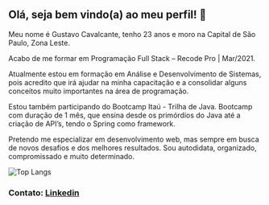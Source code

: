 ##   Olá, seja bem vindo(a) ao meu perfil! 👋

   Meu nome é Gustavo Cavalcante, tenho 23 anos e moro na Capital de São Paulo, Zona Leste. 
   
   Acabo de me formar em Programação Full Stack – Recode Pro | Mar/2021.

   Atualmente estou em formação em Análise e Desenvolvimento de Sistemas, pois acredito que irá ajudar na minha capacitação e a consolidar alguns conceitos muito importantes na      área de programação.
   
   Estou também participando do Bootcamp Itaú - Trilha de Java. Bootcamp com duração de 1 mês, que ensina desde os primórdios do Java até a criação de API’s, tendo o Spring como      framework.

   Pretendo me especializar em desenvolvimento web, mas sempre em busca de novos desafios e dos melhores resultados. Sou autodidata, organizado, compromissado e muito determinado.
   


   
   ![Top Langs](https://github-readme-stats.vercel.app/api/top-langs/?username=gustavocavalcant&layout=compact&theme=tokyonight)
   

   ### Contato: [Linkedin](https://www.linkedin.com/in/gustavo-cavalcante-ferreira-2a172b1a0/)
<!--
**GustavoCavalcant/GustavoCavalcant** is a ✨ _special_ ✨ repository because its `README.md` (this file) appears on your GitHub profile.

Here are some ideas to get you started:

- 🔭 I’m currently working on ...
- 🌱 I’m currently learning ...
- 👯 I’m looking to collaborate on ...
- 🤔 I’m looking for help with ...
- 💬 Ask me about ...
- 📫 How to reach me: ...
- 😄 Pronouns: ...
- ⚡ Fun fact: ...
-->

